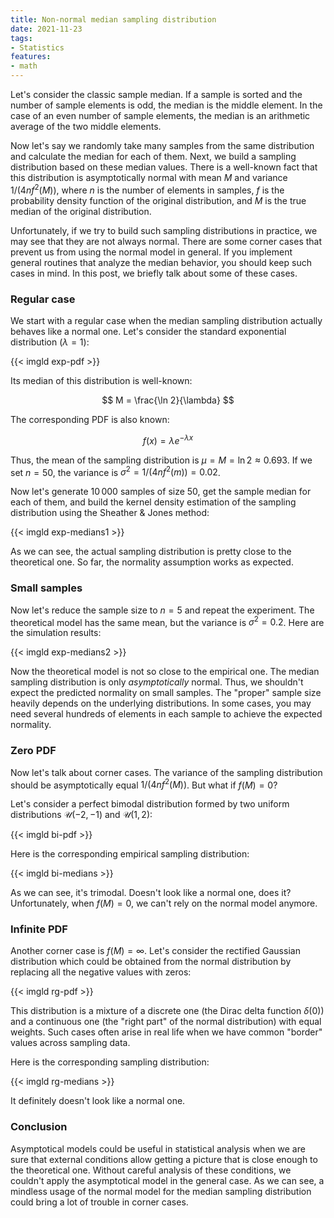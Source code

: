 ```yaml
---
title: Non-normal median sampling distribution
date: 2021-11-23
tags:
- Statistics
features:
- math
---
```


Let's consider the classic sample median.
If a sample is sorted and the number of sample elements is odd, the median is the middle element.
In the case of an even number of sample elements, the median is an arithmetic average of the two middle elements.

Now let's say we randomly take many samples from the same distribution and calculate the median for each of them.
Next, we build a sampling distribution based on these median values.
There is a well-known fact that this distribution is asymptotically normal with mean $M$ and variance $1/(4nf^2(M))$,
  where $n$ is the number of elements in samples,
  $f$ is the probability density function of the original distribution,
  and $M$ is the true median of the original distribution.

Unfortunately, if we try to build such sampling distributions in practice,
  we may see that they are not always normal.
There are some corner cases that prevent us from using the normal model in general.
If you implement general routines that analyze the median behavior,
  you should keep such cases in mind.
In this post, we briefly talk about some of these cases.

<!--more-->

### Regular case

We start with a regular case when the median sampling distribution actually behaves like a normal one.
Let's consider the standard exponential distribution ($\lambda = 1$):

{{< imgld exp-pdf >}}

Its median of this distribution is well-known:

$$
M = \frac{\ln 2}{\lambda}
$$

The corresponding PDF is also known:

$$
f(x) = \lambda e^{-\lambda x}
$$

Thus, the mean of the sampling distribution is $\mu = M = \ln 2 \approx 0.693$.
If we set $n = 50$, the variance is
  $\sigma^2 = 1/(4nf^2(m)) = 0.02$.

Now let's generate $10\,000$ samples of size $50$,
  get the sample median for each of them,
  and build the kernel density estimation of the sampling distribution using the Sheather & Jones method:

{{< imgld exp-medians1 >}}

As we can see, the actual sampling distribution is pretty close to the theoretical one.
So far, the normality assumption works as expected.

### Small samples

Now let's reduce the sample size to $n=5$ and repeat the experiment.
The theoretical model has the same mean,
  but the variance is $\sigma^2 = 0.2$.
Here are the simulation results:

{{< imgld exp-medians2 >}}

Now the theoretical model is not so close to the empirical one.
The median sampling distribution is only *asymptotically* normal.
Thus, we shouldn't expect the predicted normality on small samples.
The "proper" sample size heavily depends on the underlying distributions.
In some cases, you may need several hundreds of elements in each sample to achieve the expected normality.

### Zero PDF

Now let's talk about corner cases.
The variance of the sampling distribution should be asymptotically equal $1/(4nf^2(M))$.
But what if $f(M) = 0$?

Let's consider a perfect bimodal distribution formed by two uniform distributions
  $\mathcal{U}(-2, -1)$ and $\mathcal{U}(1, 2)$:

{{< imgld bi-pdf >}}

Here is the corresponding empirical sampling distribution:

{{< imgld bi-medians >}}

As we can see, it's trimodal.
Doesn't look like a normal one, does it?
Unfortunately, when $f(M) = 0$, we can't rely on the normal model anymore.

### Infinite PDF

Another corner case is $f(M) = \infty$.
Let's consider the rectified Gaussian distribution which could be obtained
  from the normal distribution by replacing all the negative values with zeros:

{{< imgld rg-pdf >}}

This distribution is a mixture of
  a discrete one (the Dirac delta function $\delta(0)$)
  and a continuous one (the "right part" of the normal distribution)
  with equal weights.
Such cases often arise in real life when we have common "border" values across sampling data.

Here is the corresponding sampling distribution:

{{< imgld rg-medians >}}

It definitely doesn't look like a normal one.

### Conclusion

Asymptotical models could be useful in statistical analysis
  when we are sure that external conditions allow getting a picture
  that is close enough to the theoretical one.
Without careful analysis of these conditions, we couldn't apply the asymptotical model in the general case.
As we can see, a mindless usage of the normal model for the median sampling distribution
  could bring a lot of trouble in corner cases.
